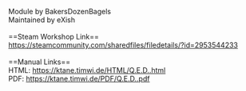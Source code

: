 Module by BakersDozenBagels<br/>
Maintained by eXish<br/>
<br/>
==Steam Workshop Link==<br/>
https://steamcommunity.com/sharedfiles/filedetails/?id=2953544233<br/>
<br/>
==Manual Links==<br/>
HTML: https://ktane.timwi.de/HTML/Q.E.D..html<br/>
PDF: https://ktane.timwi.de/PDF/Q.E.D..pdf<br/>
